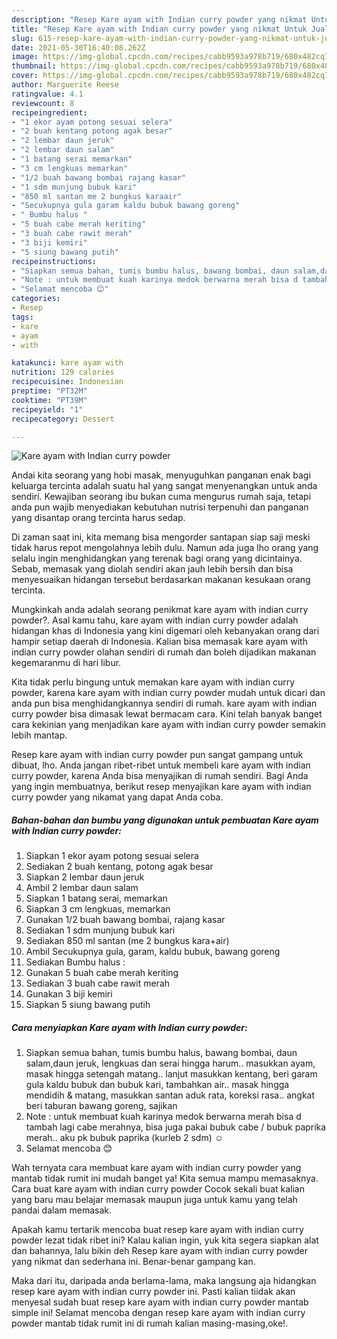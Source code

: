 ```yaml
---
description: "Resep Kare ayam with Indian curry powder yang nikmat Untuk Jualan"
title: "Resep Kare ayam with Indian curry powder yang nikmat Untuk Jualan"
slug: 615-resep-kare-ayam-with-indian-curry-powder-yang-nikmat-untuk-jualan
date: 2021-05-30T16:40:08.262Z
image: https://img-global.cpcdn.com/recipes/cabb9593a978b719/680x482cq70/kare-ayam-with-indian-curry-powder-foto-resep-utama.jpg
thumbnail: https://img-global.cpcdn.com/recipes/cabb9593a978b719/680x482cq70/kare-ayam-with-indian-curry-powder-foto-resep-utama.jpg
cover: https://img-global.cpcdn.com/recipes/cabb9593a978b719/680x482cq70/kare-ayam-with-indian-curry-powder-foto-resep-utama.jpg
author: Marguerite Reese
ratingvalue: 4.1
reviewcount: 8
recipeingredient:
- "1 ekor ayam potong sesuai selera"
- "2 buah kentang potong agak besar"
- "2 lembar daun jeruk"
- "2 lembar daun salam"
- "1 batang serai memarkan"
- "3 cm lengkuas memarkan"
- "1/2 buah bawang bombai rajang kasar"
- "1 sdm munjung bubuk kari"
- "850 ml santan me 2 bungkus karaair"
- "Secukupnya gula garam kaldu bubuk bawang goreng"
- " Bumbu halus "
- "5 buah cabe merah keriting"
- "3 buah cabe rawit merah"
- "3 biji kemiri"
- "5 siung bawang putih"
recipeinstructions:
- "Siapkan semua bahan, tumis bumbu halus, bawang bombai, daun salam,daun jeruk, lengkuas dan serai hingga harum.. masukkan ayam, masak hingga setengah matang.. lanjut masukkan kentang, beri garam gula kaldu bubuk dan bubuk kari, tambahkan air.. masak hingga mendidih &amp; matang, masukkan santan aduk rata, koreksi rasa.. angkat beri taburan bawang goreng, sajikan"
- "Note : untuk membuat kuah karinya medok berwarna merah bisa d tambah lagi cabe merahnya, bisa juga pakai bubuk cabe / bubuk paprika merah.. aku pk bubuk paprika (kurleb 2 sdm) ☺"
- "Selamat mencoba 😊"
categories:
- Resep
tags:
- kare
- ayam
- with

katakunci: kare ayam with 
nutrition: 129 calories
recipecuisine: Indonesian
preptime: "PT32M"
cooktime: "PT39M"
recipeyield: "1"
recipecategory: Dessert

---
```



![Kare ayam with Indian curry powder](https://img-global.cpcdn.com/recipes/cabb9593a978b719/680x482cq70/kare-ayam-with-indian-curry-powder-foto-resep-utama.jpg)

Andai kita seorang yang hobi masak, menyuguhkan panganan enak bagi keluarga tercinta adalah suatu hal yang sangat menyenangkan untuk anda sendiri. Kewajiban seorang ibu bukan cuma mengurus rumah saja, tetapi anda pun wajib menyediakan kebutuhan nutrisi terpenuhi dan panganan yang disantap orang tercinta harus sedap.

Di zaman  saat ini, kita memang bisa mengorder santapan siap saji meski tidak harus repot mengolahnya lebih dulu. Namun ada juga lho orang yang selalu ingin menghidangkan yang terenak bagi orang yang dicintainya. Sebab, memasak yang diolah sendiri akan jauh lebih bersih dan bisa menyesuaikan hidangan tersebut berdasarkan makanan kesukaan orang tercinta. 



Mungkinkah anda adalah seorang penikmat kare ayam with indian curry powder?. Asal kamu tahu, kare ayam with indian curry powder adalah hidangan khas di Indonesia yang kini digemari oleh kebanyakan orang dari hampir setiap daerah di Indonesia. Kalian bisa memasak kare ayam with indian curry powder olahan sendiri di rumah dan boleh dijadikan makanan kegemaranmu di hari libur.

Kita tidak perlu bingung untuk memakan kare ayam with indian curry powder, karena kare ayam with indian curry powder mudah untuk dicari dan anda pun bisa menghidangkannya sendiri di rumah. kare ayam with indian curry powder bisa dimasak lewat bermacam cara. Kini telah banyak banget cara kekinian yang menjadikan kare ayam with indian curry powder semakin lebih mantap.

Resep kare ayam with indian curry powder pun sangat gampang untuk dibuat, lho. Anda jangan ribet-ribet untuk membeli kare ayam with indian curry powder, karena Anda bisa menyajikan di rumah sendiri. Bagi Anda yang ingin membuatnya, berikut resep menyajikan kare ayam with indian curry powder yang nikamat yang dapat Anda coba.

<!--inarticleads1-->

##### Bahan-bahan dan bumbu yang digunakan untuk pembuatan Kare ayam with Indian curry powder:

1. Siapkan 1 ekor ayam potong sesuai selera
1. Sediakan 2 buah kentang, potong agak besar
1. Siapkan 2 lembar daun jeruk
1. Ambil 2 lembar daun salam
1. Siapkan 1 batang serai, memarkan
1. Siapkan 3 cm lengkuas, memarkan
1. Gunakan 1/2 buah bawang bombai, rajang kasar
1. Sediakan 1 sdm munjung bubuk kari
1. Sediakan 850 ml santan (me 2 bungkus kara+air)
1. Ambil Secukupnya gula, garam, kaldu bubuk, bawang goreng
1. Sediakan  Bumbu halus :
1. Gunakan 5 buah cabe merah keriting
1. Sediakan 3 buah cabe rawit merah
1. Gunakan 3 biji kemiri
1. Siapkan 5 siung bawang putih




<!--inarticleads2-->

##### Cara menyiapkan Kare ayam with Indian curry powder:

1. Siapkan semua bahan, tumis bumbu halus, bawang bombai, daun salam,daun jeruk, lengkuas dan serai hingga harum.. masukkan ayam, masak hingga setengah matang.. lanjut masukkan kentang, beri garam gula kaldu bubuk dan bubuk kari, tambahkan air.. masak hingga mendidih &amp; matang, masukkan santan aduk rata, koreksi rasa.. angkat beri taburan bawang goreng, sajikan
1. Note : untuk membuat kuah karinya medok berwarna merah bisa d tambah lagi cabe merahnya, bisa juga pakai bubuk cabe / bubuk paprika merah.. aku pk bubuk paprika (kurleb 2 sdm) ☺
1. Selamat mencoba 😊




Wah ternyata cara membuat kare ayam with indian curry powder yang mantab tidak rumit ini mudah banget ya! Kita semua mampu memasaknya. Cara buat kare ayam with indian curry powder Cocok sekali buat kalian yang baru mau belajar memasak maupun juga untuk kamu yang telah pandai dalam memasak.

Apakah kamu tertarik mencoba buat resep kare ayam with indian curry powder lezat tidak ribet ini? Kalau kalian ingin, yuk kita segera siapkan alat dan bahannya, lalu bikin deh Resep kare ayam with indian curry powder yang nikmat dan sederhana ini. Benar-benar gampang kan. 

Maka dari itu, daripada anda berlama-lama, maka langsung aja hidangkan resep kare ayam with indian curry powder ini. Pasti kalian tiidak akan menyesal sudah buat resep kare ayam with indian curry powder mantab simple ini! Selamat mencoba dengan resep kare ayam with indian curry powder mantab tidak rumit ini di rumah kalian masing-masing,oke!.

